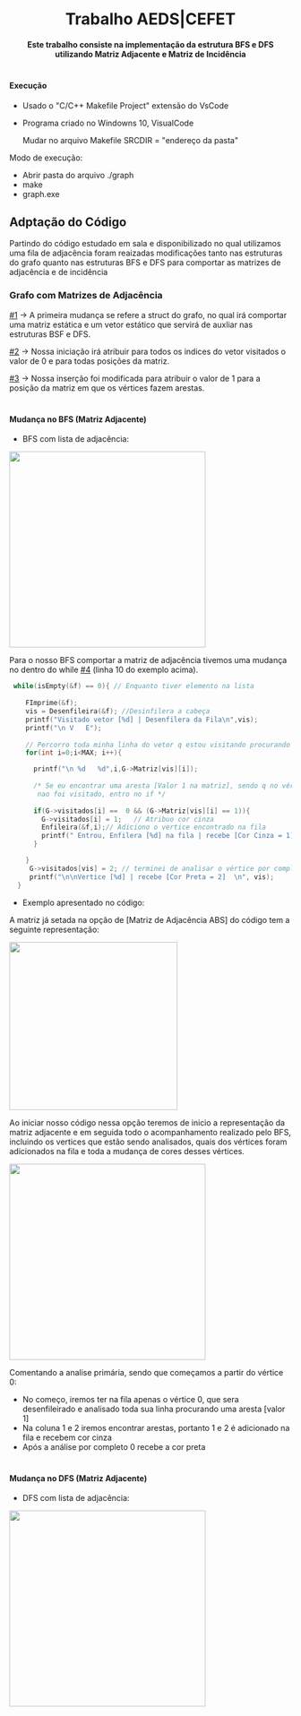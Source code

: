 <h1 align="center"> 
 Trabalho AEDS|CEFET 
</h1>
<h4 align="center">	
  Este trabalho consiste na implementação da estrutura BFS e DFS utilizando Matriz Adjacente e Matriz de Incidência
</h4>
<h1></h1>

#### Execução

- Usado o "C/C++ Makefile Project" extensão do VsCode

- Programa criado no Windowns 10, VisualCode
  
  Mudar no arquivo Makefile SRCDIR = "endereço da pasta"
  
  
 Modo de execução:
  
- Abrir pasta do arquivo  ./graph
- make
- graph.exe


## Adptação do Código

<p> Partindo do código estudado em sala e disponibilizado no qual utilizamos uma fila de adjacência foram reaizadas modificações tanto nas estruturas do grafo quanto nas estruturas BFS e DFS para comportar as matrizes de adjacência e de incidência <p>
 
### Grafo com Matrizes de Adjacência
 
 [#1](https://github.com/thteixeirap/BSF-DSF/blob/main/graph/graph.h#L16) -> A primeira mudança se refere a struct do grafo, no qual irá comportar uma matriz estática e um vetor estático que servirá de auxliar nas estruturas BSF e DFS.
 
 [#2](https://github.com/thteixeirap/BSF-DSF/blob/main/graph/graph.c#L10) -> Nossa iniciação irá atribuir para todos os indices do vetor visitados o valor de 0 e para todas posições da matriz.
 
 [#3](https://github.com/thteixeirap/BSF-DSF/blob/main/graph/graph.c#L25) -> Nossa inserção foi modificada para atribuir o valor de 1 para a posição da matriz em que os vértices fazem arestas.
 
 <h1></h1>
 
 #### Mudança no BFS (Matriz Adjacente)
 
 
 * BFS com lista de adjacência:
<img src="https://user-images.githubusercontent.com/78819692/153752438-a4a01b83-13de-4625-88ee-04e9140cad7f.png" width="350">

Para o nosso BFS comportar a matriz de adjacência tivemos uma mudança no dentro do while [#4](https://github.com/thteixeirap/BSF-DSF/blob/main/graph/graph.c#L60) (linha 10 do exemplo acima). 

```c
 while(isEmpty(&f) == 0){ // Enquanto tiver elemento na lista
  
    FImprime(&f);
    vis = Desenfileira(&f); //Desinfilera a cabeça
    printf("Visitado vetor [%d] | Desenfilera da Fila\n",vis); 
    printf("\n V   E");
    
    // Percorro toda minha linha do vetor q estou visitando procurando aresta (1)
    for(int i=0;i<MAX; i++){ 

      printf("\n %d   %d",i,G->Matriz[vis][i]);
      
      /* Se eu encontrar uma aresta [Valor 1 na matriz], sendo q no vértice encontrado essa aresta 
       nao foi visitado, entro no if */
       
      if(G->visitados[i] ==  0 && (G->Matriz[vis][i] == 1)){ 
        G->visitados[i] = 1;   // Atribuo cor cinza 
        Enfileira(&f,i);// Adiciono o vertice encontrado na fila
        printf(" Entrou, Enfilera [%d] na fila | recebe [Cor Cinza = 1]",i);
      }

    }
     G->visitados[vis] = 2; // terminei de analisar o vértice por completo, recebe cor preta
     printf("\n\nVertice [%d] | recebe [Cor Preta = 2]  \n", vis);
  }
```

* Exemplo apresentado no código:

A matriz já setada na opção de [Matriz de Adjacência ABS] do código tem a seguinte representação:

<img src="https://user-images.githubusercontent.com/78819692/153753492-bf83450b-fdfc-4e8d-a2f7-36224f6e2b50.png" width="300">




Ao iniciar nosso código nessa opção teremos de inicio a representação da matriz adjacente e em seguida todo o acompanhamento realizado pelo BFS, incluindo os vertices que estão sendo analisados, quais dos vértices foram adicionados na fila e toda a mudança de cores desses vértices.


<img src="https://user-images.githubusercontent.com/78819692/153753658-020bf2d7-a2f4-4942-b07d-7601d40afc72.png" width="350">

Comentando a analise primária, sendo que começamos a partir do vértice 0:

* No começo, iremos ter na fila apenas o vértice 0, que sera desenfileirado e analisado toda sua linha procurando uma aresta [valor 1]
* Na coluna 1 e 2 iremos encontrar arestas, portanto 1 e 2 é adicionado na fila e recebem cor cinza
* Após a análise por completo 0 recebe a cor preta

 <h1></h1>

  #### Mudança no DFS (Matriz Adjacente)
  
  * DFS com lista de adjacência:
  
<img src="https://user-images.githubusercontent.com/78819692/153754361-557a5dca-52ec-496e-b9d3-f82bf26c441a.png" width="350">
